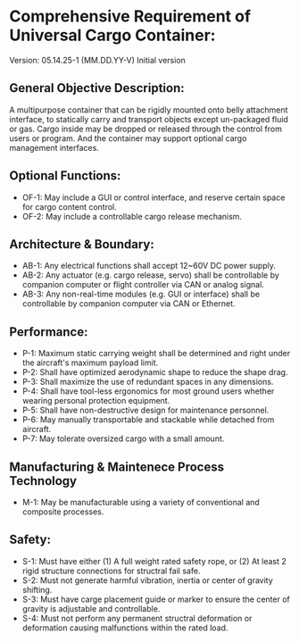 # Comprehensive Requirement of Universal Cargo Container:

Version: 05.14.25-1 (MM.DD.YY-V) 
Initial version

## General Objective Description:
A multipurpose container that can be rigidly mounted onto belly attachment interface, to statically carry and transport objects except un-packaged fluid or gas. 
Cargo inside may be dropped or released through the control from users or program. And the container may support optional cargo management interfaces.

## Optional Functions:
  - OF-1: May include a GUI or control interface, and reserve certain space for cargo content control.
  - OF-2: May include a controllable cargo release mechanism.

## Architecture & Boundary:
  - AB-1: Any electrical functions shall accept 12~60V DC power supply.
  - AB-2: Any actuator (e.g. cargo release, servo) shall be controllable by companion computer or flight controller via CAN or analog signal.
  - AB-3: Any non-real-time modules (e.g. GUI or interface) shall be controllable by companion computer via CAN or Ethernet.

## Performance:
  - P-1: Maximum static carrying weight shall be determined and right under the aircraft's maximum payload limit.
  - P-2: Shall have optimized aerodynamic shape to reduce the shape drag.
  - P-3: Shall maximize the use of redundant spaces in any dimensions.
  - P-4: Shall have tool-less ergonomics for most ground users whether wearing personal protection equipment.
  - P-5: Shall have non-destructive design for maintenance personnel.
  - P-6: May manually transportable and stackable while detached from aircraft.
  - P-7: May tolerate oversized cargo with a small amount.

## Manufacturing & Maintenece Process Technology
  - M-1: May be manufacturable using a variety of conventional and composite processes.

## Safety:
  - S-1: Must have either (1) A full weight rated safety rope, or (2) At least 2 rigid structure connections for structral fail safe.
  - S-2: Must not generate harmful vibration, inertia or center of gravity shifting.
  - S-3: Must have carge placement guide or marker to ensure the center of gravity is adjustable and controllable.
  - S-4: Must not perform any permanent structral deformation or deformation causing malfunctions within the rated load.
